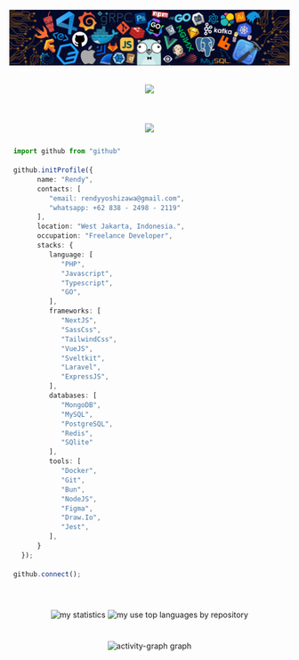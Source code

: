 ![](/header_.png)

</br>
<div align="center" >
<a href="https://u8views.com/github/rendy278"><img src="https://u8views.com/api/v1/github/profiles/114122187/views/day-week-month-total-count.svg"></a>
</div>

#
<h1 align="center">
    <img src="https://readme-typing-svg.herokuapp.com/?font=Righteous&size=35&center=true&vCenter=true&width=500&height=70&duration=4000&lines=Hi+There!+👋;+I'm+Rendy!;+I'm+Fullstack+Web+Developer!;" />
</h1>


```typescript
 import github from "github"
 
 github.initProfile({
       name: "Rendy",
       contacts: [
          "email: rendyyoshizawa@gmail.com",
          "whatsapp: +62 838 - 2498 - 2119"
       ],
       location: "West Jakarta, Indonesia.",
       occupation: "Freelance Developer",
       stacks: {
          language: [
             "PHP",
             "Javascript",
             "Typescript",
             "GO",
          ],
          frameworks: [
             "NextJS",
             "SassCss",
             "TailwindCss",
             "VueJS",
             "Sveltkit",
             "Laravel",
             "ExpressJS",
          ],
          databases: [
             "MongoDB",
             "MySQL",
             "PostgreSQL",
             "Redis",
             "SQlite"
          ],
          tools: [
             "Docker",
             "Git",
             "Bun",
             "NodeJS",
             "Figma",
             "Draw.Io",
             "Jest",
          ],
       }
   });
 
 github.connect();
```

#
</br>
<div align="center">
<img  
    alt="my statistics" 
    src="https://github-readme-stats.vercel.app/api?username=rendy278&show_icons=true&theme=github_dark"
    height="120"
    />
  <img
    alt="my use top languages by repository"
    src="https://github-readme-stats.vercel.app/api/top-langs/?username=rendy278&layout=compact&card_width=400&hide=Jupyter%20Notebook,HTML,CSS&theme=github_dark"
    height="120"
  />
</div>

#

<div align="center">
 <img src="https://github-readme-activity-graph.vercel.app/graph?username=rendy278&radius=16&theme=react&area=true&order=5" height="300" alt="activity-graph graph"  />
 </div>

